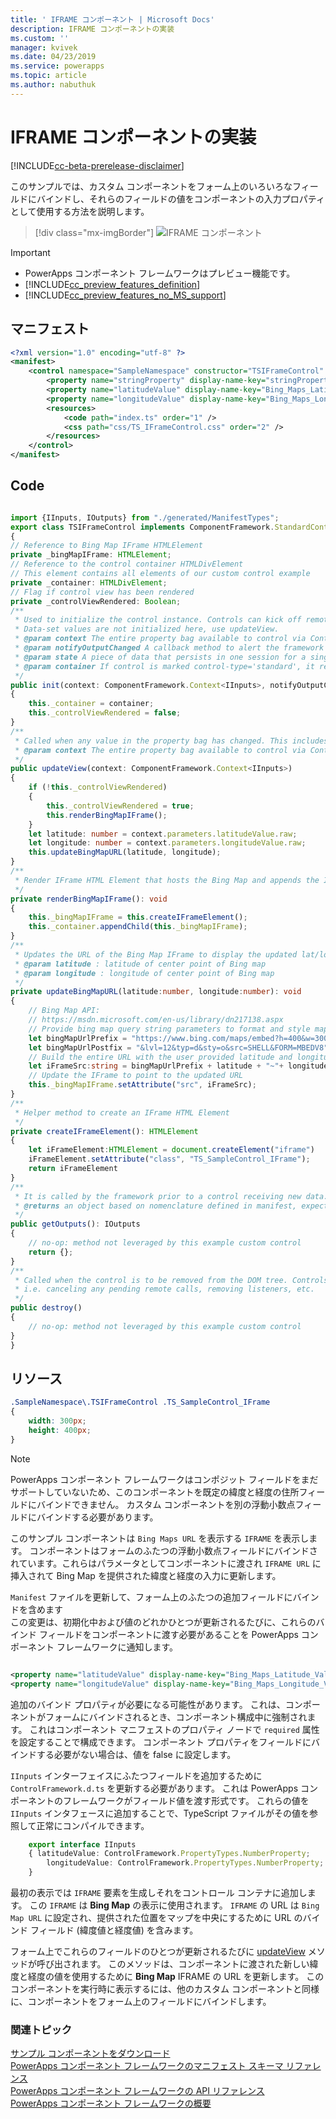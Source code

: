 ```yaml
---
title: ' IFRAME コンポーネント | Microsoft Docs'
description: IFRAME コンポーネントの実装
ms.custom: ''
manager: kvivek
ms.date: 04/23/2019
ms.service: powerapps
ms.topic: article
ms.author: nabuthuk
---
```

# <a name="implementing-a-iframe-component"></a>IFRAME コンポーネントの実装

[!INCLUDE[cc-beta-prerelease-disclaimer](../../../includes/cc-beta-prerelease-disclaimer.md)]

このサンプルでは、カスタム コンポーネントをフォーム上のいろいろなフィールドにバインドし、それらのフィールドの値をコンポーネントの入力プロパティとして使用する方法を説明します。  

> [!div class="mx-imgBorder"]
> ![IFRAME コンポーネント](../media/iframe-control.png "IFRAME コンポーネント")

> [!IMPORTANT]
> - PowerApps コンポーネント フレームワークはプレビュー機能です。
> - [!INCLUDE[cc_preview_features_definition](../../../includes/cc-preview-features-definition.md)] 
> - [!INCLUDE[cc_preview_features_no_MS_support](../../../includes/cc-preview-features-no-ms-support.md)]

## <a name="manifest"></a>マニフェスト

```xml
<?xml version="1.0" encoding="utf-8" ?>
<manifest>
    <control namespace="SampleNamespace" constructor="TSIFrameControl" version="1.0.0" display-name-key="TS_IFrameControl_Display_Key" description-key="TS_IFrameControl_Desc_Key" control-type="standard">
        <property name="stringProperty" display-name-key="stringProperty_Display_Key" description-key="stringProperty_Desc_Key" of-type="SingleLine.Text" usage="bound" required="true" />
        <property name="latitudeValue" display-name-key="Bing_Maps_Latitude_Value" description-key="latitude" of-type="FP" usage="bound" required="true" />
        <property name="longitudeValue" display-name-key="Bing_Maps_Longitude_Value" description-key="longitude" of-type="FP" usage="bound" required="true" />
        <resources>
            <code path="index.ts" order="1" />
            <css path="css/TS_IFrameControl.css" order="2" />
        </resources>
    </control>
</manifest>
```

## <a name="code"></a>Code

```TypeScript

import {IInputs, IOutputs} from "./generated/ManifestTypes";
export class TSIFrameControl implements ComponentFramework.StandardControl<IInputs, IOutputs> 
{
// Reference to Bing Map IFrame HTMLElement
private _bingMapIFrame: HTMLElement;
// Reference to the control container HTMLDivElement
// This element contains all elements of our custom control example
private _container: HTMLDivElement;
// Flag if control view has been rendered
private _controlViewRendered: Boolean;
/**
 * Used to initialize the control instance. Controls can kick off remote server calls and other initialization actions here.
 * Data-set values are not initialized here, use updateView.
 * @param context The entire property bag available to control via Context Object; It contains values as set up by the customizer mapped to property names defined in the manifest, as well as utility functions.
 * @param notifyOutputChanged A callback method to alert the framework that the control has new outputs ready to be retrieved asynchronously.
 * @param state A piece of data that persists in one session for a single user. Can be set at any point in a controls life cycle by calling 'setControlState' in the Mode interface.
 * @param container If control is marked control-type='standard', it receives an empty div element within which it can render its content.
 */
public init(context: ComponentFramework.Context<IInputs>, notifyOutputChanged: () => void, state: ComponentFramework.Dictionary, container:HTMLDivElement)
{
    this._container = container;
    this._controlViewRendered = false;
}
/**
 * Called when any value in the property bag has changed. This includes field values, data-sets, global values such as container height and width, offline status, control metadata values such as label, visible, etc.
 * @param context The entire property bag available to control via Context Object; It contains values as set up by the customizer mapped to names defined in the manifest, as well as utility functions
 */
public updateView(context: ComponentFramework.Context<IInputs>)
{
    if (!this._controlViewRendered)
    {
        this._controlViewRendered = true;
        this.renderBingMapIFrame();
    }
    let latitude: number = context.parameters.latitudeValue.raw;
    let longitude: number = context.parameters.longitudeValue.raw;
    this.updateBingMapURL(latitude, longitude);
}
/** 
 * Render IFrame HTML Element that hosts the Bing Map and appends the IFrame to the control container 
 */
private renderBingMapIFrame(): void
{
    this._bingMapIFrame = this.createIFrameElement();
    this._container.appendChild(this._bingMapIFrame);
}
/**
 * Updates the URL of the Bing Map IFrame to display the updated lat/long coordinates
 * @param latitude : latitude of center point of Bing map
 * @param longitude : longitude of center point of Bing map
 */
private updateBingMapURL(latitude:number, longitude:number): void
{
    // Bing Map API:
    // https://msdn.microsoft.com/en-us/library/dn217138.aspx
    // Provide bing map query string parameters to format and style map view
    let bingMapUrlPrefix = "https://www.bing.com/maps/embed?h=400&w=300&cp=";
    let bingMapUrlPostfix = "&lvl=12&typ=d&sty=o&src=SHELL&FORM=MBEDV8";
    // Build the entire URL with the user provided latitude and longitude
    let iFrameSrc:string = bingMapUrlPrefix + latitude + "~"+ longitude + bingMapUrlPostfix;
    // Update the IFrame to point to the updated URL
    this._bingMapIFrame.setAttribute("src", iFrameSrc);
}
/** 
 * Helper method to create an IFrame HTML Element
 */
private createIFrameElement(): HTMLElement
{
    let iFrameElement:HTMLElement = document.createElement("iframe")
    iFrameElement.setAttribute("class", "TS_SampleControl_IFrame");
    return iFrameElement
}
/** 
 * It is called by the framework prior to a control receiving new data. 
 * @returns an object based on nomenclature defined in manifest, expecting object[s] for property marked as “bound” or “output”
 */
public getOutputs(): IOutputs
{
    // no-op: method not leveraged by this example custom control
    return {};
}
/** 
 * Called when the control is to be removed from the DOM tree. Controls should use this call for cleanup.
 * i.e. canceling any pending remote calls, removing listeners, etc.
 */
public destroy()
{
    // no-op: method not leveraged by this example custom control
}
}
```

## <a name="resources"></a>リソース

```css
.SampleNamespace\.TSIFrameControl .TS_SampleControl_IFrame
{
    width: 300px;
    height: 400px;
}
```

> [!NOTE]
> PowerApps コンポーネント フレームワークはコンポジット フィールドをまだサポートしていないため、このコンポーネントを既定の緯度と経度の住所フィールドにバインドできません。 カスタム コンポーネントを別の浮動小数点フィールドにバインドする必要があります。

このサンプル コンポーネントは `Bing Maps URL` を表示する `IFRAME` を表示します。 コンポーネントはフォームのふたつの浮動小数点フィールドにバインドされています。これらはパラメータとしてコンポーネントに渡され `IFRAME URL` に挿入されて Bing Map を提供された緯度と経度の入力に更新します。  

`Manifest` ファイルを更新して、フォーム上のふたつの追加フィールドにバインドを含めます  
この変更は、初期化中および値のどれかひとつが更新されるたびに、これらのバインド フィールドをコンポーネントに渡す必要があることを PowerApps コンポーネント フレームワークに通知します。
  
```xml

<property name="latitudeValue" display-name-key="Bing_Maps_Latitude_Value" description-key="latitude" of-type="FP" usage="bound" required="true" />  
<property name="longitudeValue" display-name-key="Bing_Maps_Longitude_Value" description-key="longitude" of-type="FP" usage="bound" required="true" />  
```

追加のバインド プロパティが必要になる可能性があります。 これは、コンポーネントがフォームにバインドされるとき、コンポーネント構成中に強制されます。 これはコンポーネント マニフェストのプロパティ ノードで `required` 属性を設定することで構成できます。 コンポーネント プロパティをフィールドにバインドする必要がない場合は、値を false に設定します。 
 
`IInputs` インターフェイスにふたつフィールドを追加するために `ControlFramework.d.ts` を更新する必要があります。 これは PowerApps コンポーネントのフレームワークがフィールド値を渡す形式です。 これらの値を `IInputs` インタフェースに追加することで、TypeScript ファイルがその値を参照して正常にコンパイルできます。  

```TypeScript
    export interface IInputs 
    { latitudeValue: ControlFramework.PropertyTypes.NumberProperty;  
        longitudeValue: ControlFramework.PropertyTypes.NumberProperty;  
    }  
 ```

最初の表示では `IFRAME` 要素を生成しそれをコントロール コンテナに追加します。 この `IFRAME` は **Bing Map** の表示に使用されます。 `IFRAME` の URL は `Bing Map URL` に設定され、提供された位置をマップを中央にするために URL のバインド フィールド (緯度値と経度値) を含みます。 

フォーム上でこれらのフィールドのひとつが更新されるたびに [updateView](../reference/control/updateview.md) メソッドが呼び出されます。 このメソッドは、コンポーネントに渡された新しい緯度と経度の値を使用するために **Bing Map** IFRAME の URL を更新します。 このコンポーネントを実行時に表示するには、他のカスタム コンポーネントと同様に、コンポーネントをフォーム上のフィールドにバインドします。

### <a name="related-topics"></a>関連トピック

[サンプル コンポーネントをダウンロード](https://go.microsoft.com/fwlink/?linkid=2088525)<br/>
[PowerApps コンポーネント フレームワークのマニフェスト スキーマ リファレンス](../manifest-schema-reference/index.md)<br />
[PowerApps コンポーネント フレームワークの API リファレンス](../index.md)<br />
[PowerApps コンポーネント フレームワークの概要](../overview.md)
